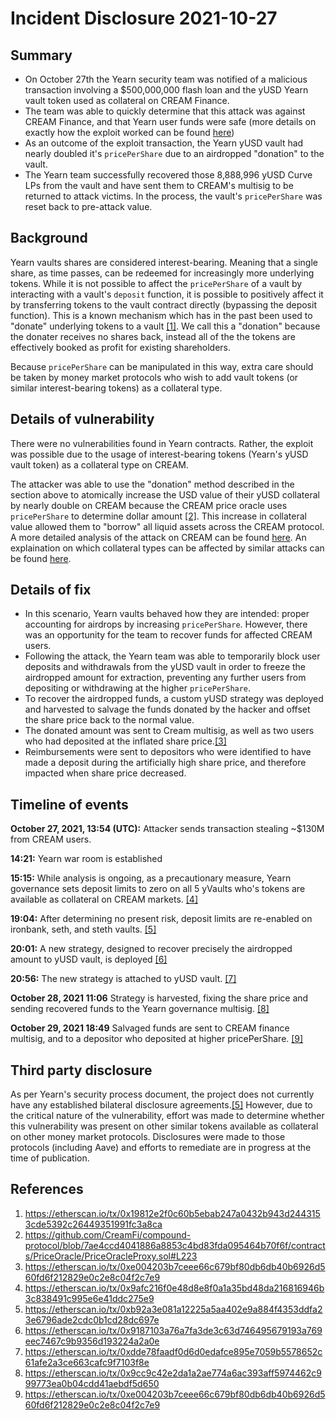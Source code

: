 # Incident Disclosure 2021-10-27

## Summary
- On October 27th the Yearn security team was notified of a malicious transaction involving a $500,000,000 flash loan and the yUSD Yearn vault token used as collateral on CREAM Finance.
- The team was able to quickly determine that this attack was against CREAM Finance, and that Yearn user funds were safe (more details on exactly how the exploit worked can be found [here](https://medium.com/cream-finance/post-mortem-exploit-oct-27-507b12bb6f8e))
- As an outcome of the exploit transaction, the Yearn yUSD vault had nearly doubled it's `pricePerShare` due to an airdropped "donation" to the vault.
- The Yearn team successfully recovered those 8,888,996 yUSD Curve LPs from the vault and have sent them to CREAM's multisig to be returned to attack victims. In the process, the vault's `pricePerShare` was reset back to pre-attack value.


## Background

Yearn vaults shares are considered interest-bearing. Meaning that a single share, as time passes, can be redeemed for increasingly more underlying tokens. While it is not possible to affect the `pricePerShare` of a vault by interacting with a vault's `deposit` function, it is possible to positively affect it by transferring tokens to the vault contract directly (bypassing the deposit function). This is a known mechanism which has in the past been used to "donate" underlying tokens to a vault [[1]](). We call this a "donation" because the donater receives no shares back, instead all of the the tokens are effectively booked as profit for existing shareholders.

Because `pricePerShare` can be manipulated in this way, extra care should be taken by money market protocols who wish to add vault tokens (or similar interest-bearing tokens) as a collateral type.


## Details of vulnerability

There were no vulnerabilities found in Yearn contracts. Rather, the exploit was possible due to the usage of interest-bearing tokens (Yearn's yUSD vault token) as a collateral type on CREAM. 

The attacker was able to use the "donation" method described in the section above to atomically increase the USD value of their yUSD collateral by nearly double on CREAM because the CREAM price oracle uses `pricePerShare` to determine dollar amount [[2]](#References). This increase in collateral value allowed them to "borrow" all liquid assets across the CREAM protocol. A more detailed analysis of the attack on CREAM can be found [here](https://medium.com/cream-finance/post-mortem-exploit-oct-27-507b12bb6f8e). An explaination on which collateral types can be affected by similar attacks can be found [here](https://twitter.com/flashfish0x/status/1455328783305744390).

## Details of fix

- In this scenario, Yearn vaults behaved how they are intended: proper accounting for airdrops by increasing `pricePerShare`. However, there was an opportunity for the team to recover funds for affected CREAM users.
- Following the attack, the Yearn team was able to temporarily block user deposits and withdrawals from the yUSD vault in order to freeze the airdropped amount for extraction, preventing any further users from depositing or withdrawing at the higher `pricePerShare`.
- To recover the airdropped funds, a custom yUSD strategy was deployed and harvested to salvage the funds donated by the hacker and offset the share price back to the normal value.
- The donated amount was sent to Cream multisig, as well as two users who had deposited at the inflated share price.[[3]](#References)
- Reimbursements were sent to depositors who were identified to have made a deposit during the artificially high share price, and therefore impacted when share price decreased.

## Timeline of events

**October 27, 2021, 13:54 (UTC):** Attacker sends transaction stealing ~$130M from CREAM users.

**14:21:** Yearn war room is established

**15:15:** While analysis is ongoing, as a precautionary measure, Yearn governance sets deposit limits to zero on all 5 yVaults who's tokens are available as collateral on CREAM markets. [[4]](#References)

**19:04:** After determining no present risk, deposit limits are re-enabled on ironbank, seth, and steth vaults. [[5]](#References)

**20:01:** A new strategy, designed to recover precisely the airdropped amount to yUSD vault, is deployed [[6]](#References) 

**20:56:** The new strategy is attached to yUSD vault. [[7]](#References)

**October 28, 2021 11:06** Strategy is harvested, fixing the share price and sending recovered funds to the Yearn governance multisig. [[8]](#References)


**October 29, 2021 18:49** Salvaged funds are sent to CREAM finance multisig, and to a depositor who deposited at higher pricePerShare. [[9]](#References)

## Third party disclosure

As per Yearn's security process document, the project does not currently have any established bilateral disclosure agreements.[[5]](#References) However, due to the critical nature of the vulnerability, effort was made to determine whether this vulnerability was present on other similar tokens available as collateral on other money market protocols. Disclosures were made to those protocols (including Aave) and efforts to remediate are in progress at the time of publication.

## References

1. https://etherscan.io/tx/0x19812e2f0c60b5ebab247a0432b943d2443153cde5392c26449351991fc3a8ca
2. https://github.com/CreamFi/compound-protocol/blob/7ae4ccd4041886a8853c4bd83fda095464b70f6f/contracts/PriceOracle/PriceOracleProxy.sol#L223
3. https://etherscan.io/tx/0xe004203b7ceee66c679bf80db6db40b6926d560fd6f212829e0c2e8c04f2c7e9
4. https://etherscan.io/tx/0x9afc216f0e48d8e8f0a1a35bd48da216816946b3c838491c995e6e41ddc275e9
5. https://etherscan.io/tx/0xb92a3e081a12225a5aa402e9a884f4353ddfa23e6796ade2cdc0b1cd28dc697e
6. https://etherscan.io/tx/0x9187103a76a7fa3de3c63d746495679193a769eec7467c9b9356d193224a2a0e
7. https://etherscan.io/tx/0xdde78faadf0d6d0edafce895e7059b5578652c61afe2a3ce663cafc9f7103f8e
8. https://etherscan.io/tx/0x9cc9c42e2da1a2ae774a6ac393aff5974462c999773ea0b04cdd41aebdf5d650
9. https://etherscan.io/tx/0xe004203b7ceee66c679bf80db6db40b6926d560fd6f212829e0c2e8c04f2c7e9
